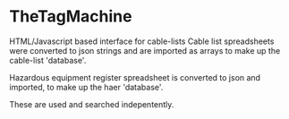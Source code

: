 # TheTagMachine
HTML/Javascript based interface for cable-lists
Cable list spreadsheets were converted to json strings and are imported as arrays to make up the cable-list 'database'.

Hazardous equipment register spreadsheet is converted to json and imported, to make up the haer 'database'.  

These are used and searched indepentently.
